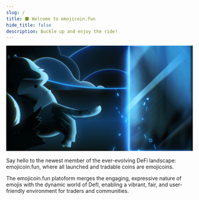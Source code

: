 ```yaml
---
slug: /
title: ⬛ Welcome to emojicoin.fun
hide_title: false
description: Buckle up and enjoy the ride!
---
```


![about](./about.png "about")

Say hello to the newest member of the ever-evolving DeFi landscape:
emojicoin.fun, where all launched and tradable coins are emojicoins.

The emojicoin.fun platoform merges the engaging, expressive nature of emojis
with the dynamic world of DefI, enabling a vibrant, fair, and user-friendly
environment for traders and communities.
